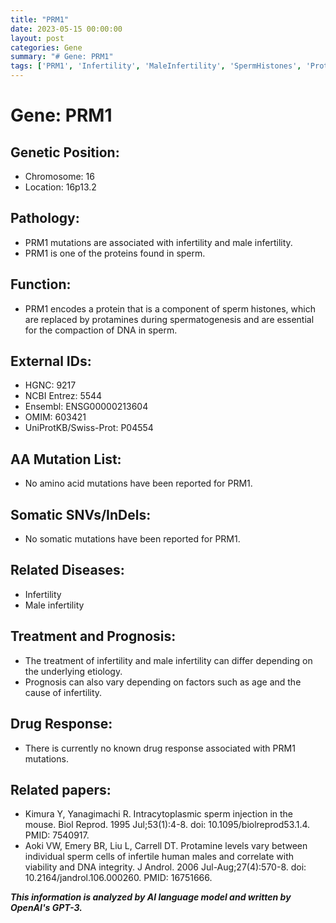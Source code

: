 ```yaml
---
title: "PRM1"
date: 2023-05-15 00:00:00
layout: post
categories: Gene
summary: "# Gene: PRM1"
tags: ['PRM1', 'Infertility', 'MaleInfertility', 'SpermHistones', 'Protamines', 'GeneticInformation', 'GeneticPosition', 'Function']
---
```


# Gene: PRM1

## Genetic Position:
* Chromosome: 16
* Location: 16p13.2

## Pathology:
* PRM1 mutations are associated with infertility and male infertility.
* PRM1 is one of the proteins found in sperm.

## Function:
* PRM1 encodes a protein that is a component of sperm histones, which are replaced by protamines during spermatogenesis and are essential for the compaction of DNA in sperm.

## External IDs:
* HGNC: 9217
* NCBI Entrez: 5544
* Ensembl: ENSG00000213604
* OMIM: 603421
* UniProtKB/Swiss-Prot: P04554

## AA Mutation List:
* No amino acid mutations have been reported for PRM1.

## Somatic SNVs/InDels:
* No somatic mutations have been reported for PRM1.

## Related Diseases:
* Infertility
* Male infertility

## Treatment and Prognosis:
* The treatment of infertility and male infertility can differ depending on the underlying etiology.
* Prognosis can also vary depending on factors such as age and the cause of infertility.

## Drug Response:
* There is currently no known drug response associated with PRM1 mutations.

## Related papers:
* Kimura Y, Yanagimachi R. Intracytoplasmic sperm injection in the mouse. Biol Reprod. 1995 Jul;53(1):4-8. doi: 10.1095/biolreprod53.1.4. PMID: 7540917. 
* Aoki VW, Emery BR, Liu L, Carrell DT. Protamine levels vary between individual sperm cells of infertile human males and correlate with viability and DNA integrity. J Androl. 2006 Jul-Aug;27(4):570-8. doi: 10.2164/jandrol.106.000260. PMID: 16751666.

**_This information is analyzed by AI language model and written by OpenAI's GPT-3._**